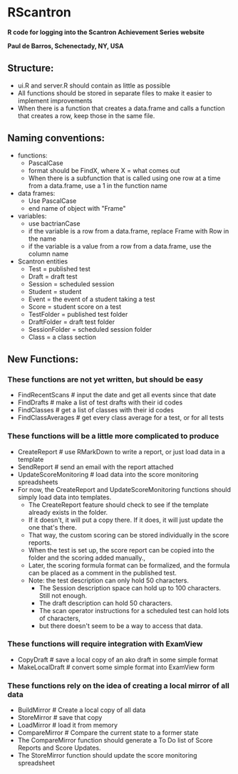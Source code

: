 # RScantron
**R code for logging into the Scantron Achievement Series website** 

**Paul de Barros, Schenectady, NY, USA**

## Structure:

* ui.R and server.R should contain as little as possible
* All functions should be stored in separate files to make it easier to implement improvements
* When there is a function that creates a data.frame and  calls a function that creates a row, keep those in the same file.

## Naming conventions:

* functions:
    * PascalCase
    * format should be FindX, where X = what comes out
    * When there is a subfunction that is called using one row at a time from a data.frame, use a 1 in the function name
* data frames:
    * Use PascalCase
    * end name of object with "Frame"
* variables:
    * use bactrianCase
    * if the variable is a row from a data.frame, replace Frame with Row in the name
    * if the variable is a value from a row from a data.frame, use the column name
* Scantron entities
    * Test = published test
    * Draft = draft test
    * Session = scheduled session
    * Student = student
    * Event = the event of a student taking a test
    * Score = student score on a test
    * TestFolder = published test folder
    * DraftFolder = draft test folder
    * SessionFolder = scheduled session folder
    * Class = a class section
    

## New Functions:

### These functions are not yet written, but should be easy
* FindRecentScans # input the date and get all events since that date
* FindDrafts # make a list of test drafts with their id codes
* FindClasses # get a list of classes with their id codes
* FindClassAverages # get every class average for a test, or for all tests
  

### These functions will be a little more complicated to produce
* CreateReport # use RMarkDown to write a report, or just load data in a template
* SendReport # send an email with the report attached
* UpdateScoreMonitoring # load data into the score monitoring spreadsheets
* For now, the CreateReport and UpdateScoreMonitoring functions should simply load data into templates.
  * The CreateReport feature should check to see if the template already exists in the folder.  
  * If it doesn't, it will put a copy there.  If it does, it will just update the one that's there.
  * That way, the custom scoring can be stored individually in the score reports.
  * When the test is set up, the score report can be copied into the folder and the scoring added manually.,
  * Later, the scoring formula format can be formalized, and the formula can be placed as a comment in the published test.
  * Note: the test description can only hold 50 characters.
    * The Session description space can hold up to 100 characters.  Still not enough.
    * The draft description can hold 50 characters.
    * The scan operator instructions for a scheduled test can hold lots of characters, 
    * but there doesn't seem to be a way to access that data.


### These functions will require integration with ExamView
* CopyDraft # save a local copy of an ako draft in some simple format
* MakeLocalDraft # convert some simple format into ExamView form


### These functions rely on the idea of creating a local mirror of all data
* BuildMirror # Create a local copy of all data
* StoreMirror # save that copy
* LoadMirror # load it from memory
* CompareMirror # Compare the current state to a former state 
* The CompareMirror function should generate a To Do list of Score Reports and Score Updates.
* The StoreMirror function should update the score monitoring spreadsheet